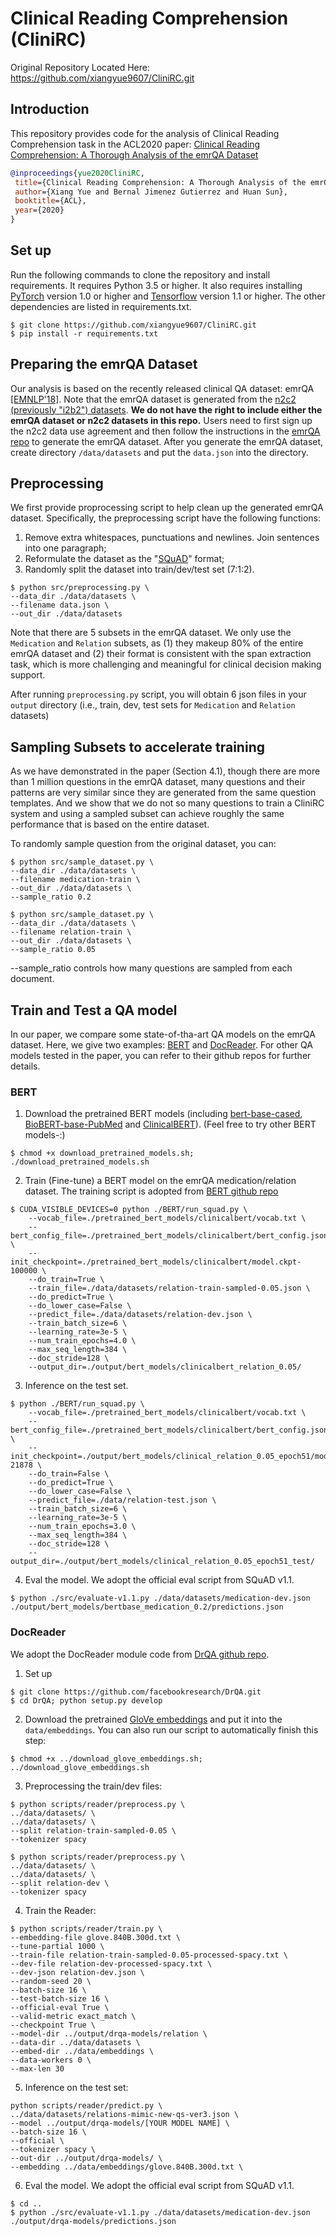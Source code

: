 # Clinical Reading Comprehension (CliniRC)

Original Repository Located Here: https://github.com/xiangyue9607/CliniRC.git

## Introduction
This repository provides code for the analysis of Clinical Reading Comprehension task in the ACL2020 paper:
[Clinical Reading Comprehension: A Thorough Analysis of the emrQA Dataset](https://arxiv.org/abs/2005.00574)

```bib
@inproceedings{yue2020CliniRC,
 title={Clinical Reading Comprehension: A Thorough Analysis of the emrQA Dataset},
 author={Xiang Yue and Bernal Jimenez Gutierrez and Huan Sun},
 booktitle={ACL},
 year={2020}
}
```

## Set up
Run the following commands to clone the repository and install requirements. 
It requires Python 3.5 or higher. 
It also requires installing [PyTorch](https://pytorch.org/) version 1.0 or higher and [Tensorflow](https://www.tensorflow.org/) version 1.1 or higher.
The other dependencies are listed in requirements.txt. 
```shell script
$ git clone https://github.com/xiangyue9607/CliniRC.git
$ pip install -r requirements.txt 
```

## Preparing the emrQA Dataset
Our analysis is based on the recently released clinical QA dataset: emrQA [[EMNLP'18]](https://arxiv.org/abs/1809.00732). 
Note that the emrQA dataset is generated from the [n2c2 (previously "i2b2") datasets](https://portal.dbmi.hms.harvard.edu/projects/n2c2-nlp/). 
**We do not have the right to include either the emrQA dataset or n2c2 datasets in this repo.** 
Users need to first sign up the n2c2 data use agreement and then follow the instructions in the [emrQA repo](https://github.com/panushri25/emrQA) to generate the emrQA dataset. 
After you generate the emrQA dataset, create directory ``/data/datasets`` and put the ``data.json`` into the directory.

## Preprocessing
We first provide proprocessing script to help clean up the generated emrQA dataset. 
Specifically, the preprocessing script have the following functions:
1) Remove extra whitespaces, punctuations and newlines. Join sentences into one paragraph;
2) Reformulate the dataset as the "[SQuAD](https://rajpurkar.github.io/SQuAD-explorer/)" format;
3) Randomly split the dataset into train/dev/test set (7:1:2).

```shell script
$ python src/preprocessing.py \
--data_dir ./data/datasets \
--filename data.json \
--out_dir ./data/datasets
```

Note that there are 5 subsets in the emrQA dataset. We only use the ``Medication`` and ``Relation`` subsets, as (1) they makeup 80% of the entire emrQA dataset and 
(2) their format is consistent with the span extraction task, which is more challenging and meaningful for clinical decision making support. 

After running ``preprocessing.py`` script, you will obtain 6 json files in your ``output`` directory (i.e., train, dev, test sets for ``Medication`` and ``Relation`` datasets) 

## Sampling Subsets to accelerate training
As we have demonstrated in the paper (Section 4.1), though there are more than 1 million questions in the emrQA dataset, 
many questions and their patterns are very similar since they are generated from the same question templates. 
And we show that we do not so many questions to train a CliniRC system and using a sampled subset can achieve roughly the same performance that is based on the entire dataset.

To randomly sample question from the original dataset, you can:

```shell script
$ python src/sample_dataset.py \
--data_dir ./data/datasets \
--filename medication-train \
--out_dir ./data/datasets \
--sample_ratio 0.2
```

```shell script
$ python src/sample_dataset.py \
--data_dir ./data/datasets \
--filename relation-train \
--out_dir ./data/datasets \
--sample_ratio 0.05
```

--sample_ratio controls how many questions are sampled from each document.

## Train and Test a QA model
In our paper, we compare some state-of-tha-art QA models on the emrQA dataset. Here, we give two examples: [BERT](https://arxiv.org/abs/1810.04805) and [DocReader](https://arxiv.org/abs/1704.00051). 
For other QA models tested in the paper, you can refer to their github repos for further details.
### BERT
1. Download the pretrained BERT models (including [bert-base-cased](https://storage.googleapis.com/bert_models/2018_10_18/cased_L-12_H-768_A-12.zip), 
    [BioBERT-base-PubMed](https://drive.google.com/file/d/1R84voFKHfWV9xjzeLzWBbmY1uOMYpnyD/view?usp=sharing) and 
    [ClinicalBERT](https://www.dropbox.com/s/8armk04fu16algz/pretrained_bert_tf.tar.gz?dl=0)). (Feel free to try other BERT models-:)
```shell script
$ chmod +x download_pretrained_models.sh; ./download_pretrained_models.sh
```
2. Train (Fine-tune) a BERT model on the emrQA medication/relation dataset. The training script is adopted from [BERT github repo](https://github.com/google-research/bert)
```shell script
$ CUDA_VISIBLE_DEVICES=0 python ./BERT/run_squad.py \
    --vocab_file=./pretrained_bert_models/clinicalbert/vocab.txt \
    --bert_config_file=./pretrained_bert_models/clinicalbert/bert_config.json \
    --init_checkpoint=./pretrained_bert_models/clinicalbert/model.ckpt-100000 \
    --do_train=True \
    --train_file=./data/datasets/relation-train-sampled-0.05.json \
    --do_predict=True \
    --do_lower_case=False \
    --predict_file=./data/datasets/relation-dev.json \
    --train_batch_size=6 \
    --learning_rate=3e-5 \
    --num_train_epochs=4.0 \
    --max_seq_length=384 \
    --doc_stride=128 \
    --output_dir=./output/bert_models/clinicalbert_relation_0.05/
```
3. Inference on the test set.
```shell script
$ python ./BERT/run_squad.py \
    --vocab_file=./pretrained_bert_models/clinicalbert/vocab.txt \
    --bert_config_file=./pretrained_bert_models/clinicalbert/bert_config.json \
    --init_checkpoint=./output/bert_models/clinical_relation_0.05_epoch51/model.ckpt-21878 \
    --do_train=False \
    --do_predict=True \
    --do_lower_case=False \
    --predict_file=./data/relation-test.json \
    --train_batch_size=6 \
    --learning_rate=3e-5 \
    --num_train_epochs=3.0 \
    --max_seq_length=384 \
    --doc_stride=128 \
    --output_dir=./output/bert_models/clinical_relation_0.05_epoch51_test/
```
4. Eval the model. We adopt the official eval script from SQuAD v1.1. 
```shell script
$ python ./src/evaluate-v1.1.py ./data/datasets/medication-dev.json ./output/bert_models/bertbase_medication_0.2/predictions.json
```
### DocReader
We adopt the DocReader module code from [DrQA github repo](https://github.com/facebookresearch/DrQA).
1. Set up
```shell script
$ git clone https://github.com/facebookresearch/DrQA.git
$ cd DrQA; python setup.py develop
```
2. Download the pretrained [GloVe embeddings](http://nlp.stanford.edu/data/wordvecs/glove.840B.300d.zip) and put it into the ``data/embeddings``. You can also run our script to automatically finish this step:
```shell script
$ chmod +x ../download_glove_embeddings.sh; ../download_glove_embeddings.sh
```
3. Preprocessing the train/dev files:
```shell script
$ python scripts/reader/preprocess.py \
../data/datasets/ \
../data/datasets/ \
--split relation-train-sampled-0.05 \
--tokenizer spacy
```

```shell script
$ python scripts/reader/preprocess.py \
../data/datasets/ \
../data/datasets/ \
--split relation-dev \
--tokenizer spacy
```
4. Train the Reader:
```shell script
$ python scripts/reader/train.py \
--embedding-file glove.840B.300d.txt \
--tune-partial 1000 \
--train-file relation-train-sampled-0.05-processed-spacy.txt \
--dev-file relation-dev-processed-spacy.txt \
--dev-json relation-dev.json \
--random-seed 20 \
--batch-size 16 \
--test-batch-size 16 \
--official-eval True \
--valid-metric exact_match \
--checkpoint True \
--model-dir ../output/drqa-models/relation \
--data-dir ../data/datasets \
--embed-dir ../data/embeddings \
--data-workers 0 \
--max-len 30 
```
5. Inference on the test set:
```shell script
python scripts/reader/predict.py \
../data/datasets/relations-mimic-new-qs-ver3.json \
--model ../output/drqa-models/[YOUR MODEL NAME] \
--batch-size 16 \
--official \
--tokenizer spacy \
--out-dir ../output/drqa-models/ \
--embedding ../data/embeddings/glove.840B.300d.txt \
```
6. Eval the model. We adopt the official eval script from SQuAD v1.1. 
```shell script
$ cd ..
$ python ./src/evaluate-v1.1.py ./data/datasets/medication-dev.json ./output/drqa-models/predictions.json
```
